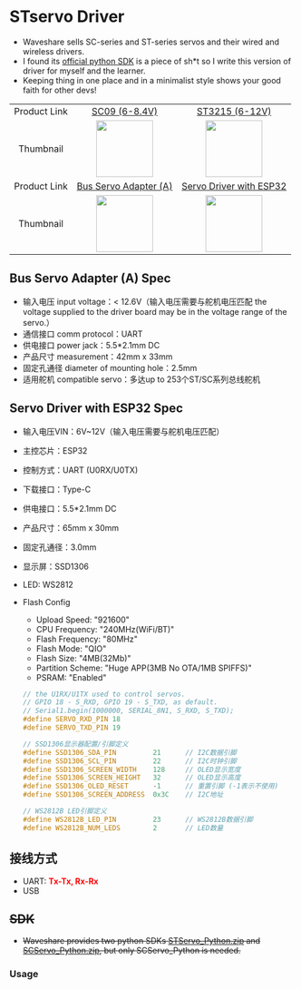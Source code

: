 # STservo Driver

* Waveshare sells SC-series and ST-series servos and their wired and wireless drivers.
* I found its [official python SDK](./misc/SCServo_Python.zip) is a piece of sh*t so I write this version of driver for myself and the learner.
* Keeping thing in one place and in a minimalist style shows your good faith for other devs!

<table  style="vertical-align: middle; text-align: center;">
    <tr>
        <td>Product Link</td>
        <td>
            <a href='https://www.waveshare.net/wiki/SC09_Servo'>SC09 (6-8.4V)</a>
        </td>
        <td>
            <a href='https://www.waveshare.net/wiki/ST3215_Servo'>ST3215 (6-12V)</a>
        </td>
    </tr>
    <tr>
        <td>Thumbnail</td>
        <td><img src='./misc/Servo_SC09.jpg'   height="100"></img></td>
        <td><img src='./misc/Servo_ST3215.jpg' height="100"></img></td>
    </tr>
    <tr>
        <td>Product Link</td>
        <td><a href='https://www.waveshare.net/wiki/Bus_Servo_Adapter_(A)'>Bus Servo Adapter (A)</a></td>
        <td><a href='https://www.waveshare.net/wiki/Servo_Driver_with_ESP32'>Servo Driver with ESP32</a></td>
    </tr>
    <tr>
        <td>Thumbnail</td>
        <td><img src='./misc/Adapter_A.jpg'   height="100"></img></td>
        <td><img src='./misc/Driver_with_ESP32.jpg' height="100"></img></td>
    </tr>
</table>

## Bus Servo Adapter (A) Spec

* 输入电压 input voltage：< 12.6V（输入电压需要与舵机电压匹配 the voltage supplied to the driver board may be in the voltage range of the servo.）
* 通信接口 comm protocol：UART
* 供电接口 power jack：5.5*2.1mm DC
* 产品尺寸 measurement：42mm x 33mm
* 固定孔通径 diameter of mounting hole：2.5mm 
* 适用舵机 compatible servo：多达up to 253个ST/SC系列总线舵机

## Servo Driver with ESP32 Spec

* 输入电压VIN：6V~12V（输入电压需要与舵机电压匹配）
* 主控芯片：ESP32
* 控制方式：UART (U0RX/U0TX)
* 下载接口：Type-C
* 供电接口：5.5*2.1mm DC
* 产品尺寸：65mm x 30mm
* 固定孔通径：3.0mm
* 显示屏：SSD1306
* LED: WS2812
* Flash Config
  * Upload Speed: "921600"
  * CPU Frequency: "240MHz(WiFi/BT)"
  * Flash Frequency: "80MHz"
  * Flash Mode: "QIO"
  * Flash Size: "4MB(32Mb)"
  * Partition Scheme: "Huge APP(3MB No OTA/1MB SPIFFS)"
  * PSRAM: "Enabled"

  ```cpp
  // the U1RX/U1TX used to control servos.
  // GPIO 18 - S_RXD, GPIO 19 - S_TXD, as default.
  // Serial1.begin(1000000, SERIAL_8N1, S_RXD, S_TXD);
  #define SERVO_RXD_PIN 18
  #define SERVO_TXD_PIN 19
  
  // SSD1306显示器配置/引脚定义
  #define SSD1306_SDA_PIN         21      // I2C数据引脚
  #define SSD1306_SCL_PIN         22      // I2C时钟引脚
  #define SSD1306_SCREEN_WIDTH    128     // OLED显示宽度
  #define SSD1306_SCREEN_HEIGHT   32      // OLED显示高度
  #define SSD1306_OLED_RESET      -1      // 重置引脚 (-1表示不使用)
  #define SSD1306_SCREEN_ADDRESS  0x3C    // I2C地址
  
  // WS2812B LED引脚定义
  #define WS2812B_LED_PIN         23      // WS2812B数据引脚
  #define WS2812B_NUM_LEDS        2       // LED数量
  ```

## 接线方式

* UART: <b style='color:red'>Tx-Tx, Rx-Rx</b>
* USB

## ~~SDK~~

* ~~Waveshare provides two python SDKs [STServo_Python.zip](https://www.waveshare.net/wiki/%E6%96%87%E4%BB%B6:STServo_Python.zip) and [SCServo_Python.zip](https://www.waveshare.net/wiki/%E6%96%87%E4%BB%B6:SCServo_Python.zip), but only SCServo_Python is needed.~~

### Usage
